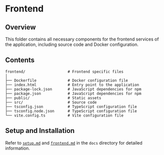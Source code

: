 # Frontend

## Overview

This folder contains all necessary components for the frontend services of the application, including source code and Docker configuration.

## Contents

```shell
frontend/                   # Frontend specific files
│
├── Dockerfile              # Docker configuration file
├── index.html              # Entry point to the application
├── package-lock.json       # JavaScript dependencies for npm
├── package.json            # JavaScript dependencies for npm
├── public/                 # Static assets
├── src/                    # Source code
├── tsconfig.json           # TypeScript configuration file
├── tsconfig.node.json      # TypeScript configuration file
└── vite.config.ts          # Vite configuration file
```

## Setup and Installation

Refer to [`setup.md`](../docs/setup.md) and [`frontend.md`](../docs/frontend.md) in the `docs` directory for detailed information.
